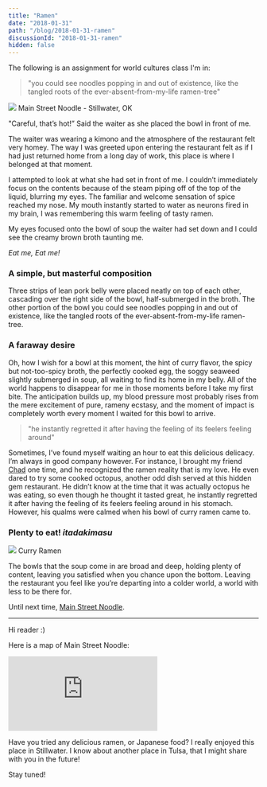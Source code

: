 ```yaml
---
title: "Ramen"
date: "2018-01-31"
path: "/blog/2018-01-31-ramen"
discussionId: "2018-01-31-ramen"
hidden: false
---
```


The following is an assignment for world cultures class I'm in:

> "you could see noodles popping in and out of existence, like the tangled roots of the ever-absent-from-my-life ramen-tree"

![](https://i.stack.imgur.com/G8MCT.png) Main Street Noodle - Stillwater, OK

"Careful, that’s hot!” Said the waiter as she placed the bowl in front of me.

The waiter was wearing a kimono and the atmosphere of the restaurant felt very homey. The way I was greeted upon entering the restaurant felt as if I had just returned home from a long day of work, this place is where I belonged at that moment.

I attempted to look at what she had set in front of me. I couldn’t immediately focus on the contents because of the steam piping off of the top of the liquid, blurring my eyes. The familiar and welcome sensation of spice reached my nose. My mouth instantly started to water as neurons fired in my brain, I was remembering this warm feeling of tasty ramen.

My eyes focused onto the bowl of soup the waiter had set down and I could see the creamy brown broth taunting me.

_Eat me, Eat me!_

### **A simple, but masterful composition**

Three strips of lean pork belly were placed neatly on top of each other, cascading over the right side of the bowl, half-submerged in the broth. The other portion of the bowl you could see noodles popping in and out of existence, like the tangled roots of the ever-absent-from-my-life ramen-tree.

### **A faraway desire**

Oh, how I wish for a bowl at this moment, the hint of curry flavor, the spicy but not-too-spicy broth, the perfectly cooked egg, the soggy seaweed slightly submerged in soup, all waiting to find its home in my belly. All of the world happens to disappear for me in those moments before I take my first bite. The anticipation builds up, my blood pressure most probably rises from the mere excitement of pure, rameny ecstasy, and the moment of impact is completely worth every moment I waited for this bowl to arrive.

> "he instantly regretted it after having the feeling of its feelers feeling around"

Sometimes, I’ve found myself waiting an hour to eat this delicious delicacy. I’m always in good company however. For instance, I brought my friend [Chad](https://twitter.com/Eublar) one time, and he recognized the ramen reality that is my love. He even dared to try some cooked octopus, another odd dish served at this hidden gem restaurant. He didn’t know at the time that it was actually octopus he was eating, so even though he thought it tasted great, he instantly regretted it after having the feeling of its feelers feeling around in his stomach. However, his qualms were calmed when his bowl of curry ramen came to.

### **Plenty to eat! _itadakimasu_**

![](https://s3-media1.fl.yelpcdn.com/bphoto/qMaRW_s-JSGoVLsu9Wz90w/348s.jpg) Curry Ramen

The bowls that the soup come in are broad and deep, holding plenty of content, leaving you satisfied when you chance upon the bottom. Leaving the restaurant you feel like you’re departing into a colder world, a world with less to be there for.

Until next time, [Main Street Noodle](https://www.facebook.com/MainStreetNoodle/).

---

Hi reader :)

Here is a map of Main Street Noodle:

<div class="map-responsive">
<iframe src="https://www.google.com/maps/embed?pb=!1m18!1m12!1m3!1d3223.1256291800637!2d-97.06097668521053!3d36.11479698009543!2m3!1f0!2f0!3f0!3m2!1i1024!2i768!4f13.1!3m3!1m2!1s0x87b10a4f3322a709%3A0x97c2061f9dc16eae!2sMain+Street+Noodle!5e0!3m2!1sen!2sus!4v1526007303352" frameborder="0" style="border:0" allowfullscreen></iframe>
</div>  

Have you tried any delicious ramen, or Japanese food? I really enjoyed this place in Stillwater. I know about another place in Tulsa, that I might share with you in the future!

Stay tuned!

